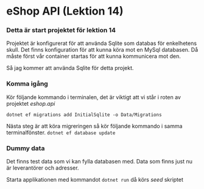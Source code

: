 # eShop API (Lektion 14)

### Detta är start projektet för lektion 14

Projektet är konfigurerat för att använda Sqlite som databas för enkelhetens skull.
Det finns konfiguration för att kunna köra mot en MySql databasen. Då måste först vår container startas för att kunna kommunicera mot den.

Så jag kommer att använda Sqlite för detta projekt.

### Komma igång

Kör följande kommando i terminalen, det är viktigt att vi står i roten av projektet _eshop.api_

`dotnet ef migrations add InitialSqlite -o Data/Migrations`

Nästa steg är att köra migreringen så kör följande kommando i samma terminalfönster.
`dotnet ef database update`

### Dummy data

Det finns test data som vi kan fylla databasen med.
Data som finns just nu är leverantörer och adresser.

Starta applikationen med kommandot `dotnet run` då körs _seed_ skriptet
